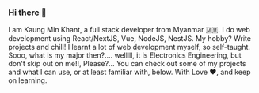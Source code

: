 ### Hi there 👋

I am Kaung Min Khant, a full stack developer from Myanmar :myanmar:. I do web development using React/NextJS, Vue, NodeJS, NestJS. My hobby? Write projects and chill! I learnt a lot of web development myself, so self-taught. Sooo, what is my major then?.... welllll, it is Electronics Engineering, but don't skip out on me!!, Please?... You can check out some of my projects and what I can use, or at least familiar with, below. With Love ❤️, and keep on learning.
<!--
**kaung-minkhant/kaung-minkhant** is a ✨ _special_ ✨ repository because its `README.md` (this file) appears on your GitHub profile.

Here are some ideas to get you started:

- 🔭 I’m currently working on ...
- 🌱 I’m currently learning ...
- 👯 I’m looking to collaborate on ...
- 🤔 I’m looking for help with ...
- 💬 Ask me about ...
- 📫 How to reach me: ...
- 😄 Pronouns: ...
- ⚡ Fun fact: ...
-->
